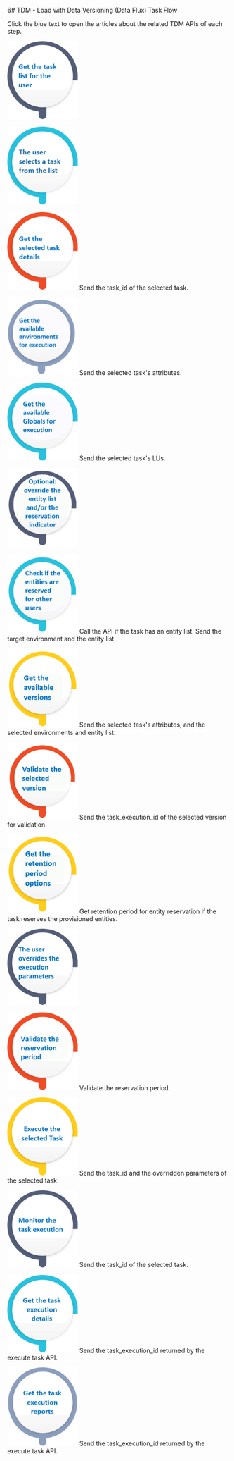 6# TDM - Load with Data Versioning (Data Flux) Task Flow

Click the blue text to open the articles about the related TDM APIs of each step. 

[<img src="images/task_basic_flow_1.png" alt="drawing" width="200pxl" style="zoom: 80%;" />](02_get_task_list_API.md)

[<img src="images/task_basic_flow_2.png" alt="drawing" width="200pxl" style="zoom:80%;" />](02_get_task_list_API.md)

[<img src="images/task_basic_flow_3.png" alt="drawing" width="200pxl" style="zoom:80%;" />](03_get_task_details_APIs.md) Send the task_id of the selected task.

[<img src="images/task_flow_get_environments.png" alt="drawing" width="200pxl" style="zoom:80%;" />](08_get_evailable_envs_for_task_execution.md) Send the selected task's attributes.

[<img src="images/task_flow_get_globals.png" alt="drawing" width="200pxl" style="zoom:80%;" />](09_get_evailable_globals_for_task_execution.md) Send the selected task's LUs.

[<img src="images/task_set_entity_list_and_reservation_ind.png" alt="drawing" width="200pxl" style="zoom: 80%;" />](/articles/TDM/tdm_architecture/04_task_execution_overridden_parameters.md#overriding-additional-task-execution-parameters)  

[<img src="images/task_validate_entity_list.png" alt="drawing" width="200pxl" style="zoom:80%;" />](14_task_entities_validation.md) Call the API if the task has an entity list. Send the target environment and the entity list.

[<img src="images/task_select_versions.png" alt="drawing" width="200pxl" style="zoom:80%;" />](11_get_available_data_versions.md) Send the selected task's attributes, and the selected environments and entity list.

[<img src="images/task_validate_version.png" alt="drawing" width="200pxl" style="zoom:80%;" />](13_data_version_entity_validation.md) Send the task_execution_id of the selected version for validation.

[<img src="images/task_get_retention_period.png" alt="drawing" width="200pxl" style="zoom:80%;" />](10_retention_period_options.md) Get retention period for entity reservation if the task reserves the provisioned entities.

[<img src="images/task_flow_override_exe_parameters.png" alt="drawing" width="200pxl" style="zoom:80%;" />](/articles/TDM/tdm_architecture/04_task_execution_overridden_parameters.md#overriding-additional-task-execution-parameters) 

[<img src="images/task_validate_reservation_period.png" alt="drawing" width="200pxl" style="zoom:80%;" />](12_retention_period_validation.md) Validate the reservation period.

[<img src="images/task_basic_flow_4.png" alt="drawing" width="200pxl" style="zoom:80%;" />](04_execute_task_API.md) Send the task_id and the overridden parameters of the selected task.

[<img src="images/task_basic_flow_5.png" alt="drawing" width="200pxl" style="zoom:80%;" />](05_task_execution_monitoring_API.md) Send the task_id of the selected task.

[<img src="images/task_basic_flow_6.png" alt="drawing" width="200pxl" style="zoom:80%;" />](06_get_task_execution_details_APIs.md) Send the task_execution_id returned by the execute task API.

[<img src="images/task_basic_flow_7.png" alt="drawing" width="200pxl" style="zoom:80%;" />](07_get_task_execution_reports_APIs.md) Send the task_execution_id returned by the execute task API.

